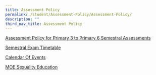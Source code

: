 ```yaml
---
title: Assessment Policy
permalink: /student/Assessment-Policy/Assessment-Policy/
description: ""
third_nav_title: Assessment Policy
---
```

  
[Assessment Policy for Primary 3 to Primary 6 Semestral Assessments](/files/Parents%20and%20Partners/Student/Assessment%20Policy/Assessment%20Policy/School-based%20Assessment%20Policy_as%20of%2026%20March%202021.pdf) 
  
[Semestral Exam Timetable](https://bukitviewpri-moe-edu-sg-admin.cwp.sg/student/semestral-exam-timetable)   

[Calendar Of Events](https://bukitviewpri-moe-edu-sg-admin.cwp.sg/student/calendar-of-events)   

[MOE Sexuality Education](https://bukitviewpri-moe-edu-sg-admin.cwp.sg/student/moe-sexuality-education)